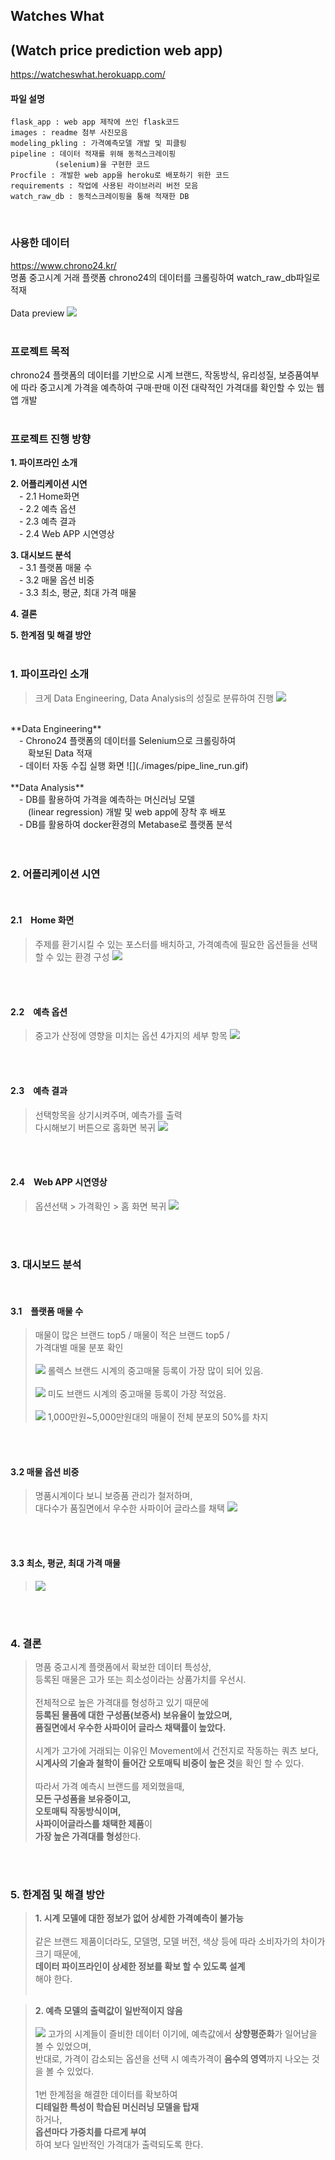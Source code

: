 ## **Watches What**<br>
## **(Watch price prediction web app)**
https://watcheswhat.herokuapp.com/
<br>

#### 파일 설명
    flask_app : web app 제작에 쓰인 flask코드
    images : readme 첨부 사진모음
    modeling_pkling : 가격예측모델 개발 및 피클링
    pipeline : 데이터 적재를 위해 동적스크레이핑  
    　　　　　　(selenium)을 구현한 코드
    Procfile : 개발한 web app을 heroku로 배포하기 위한 코드
    requirements : 작업에 사용된 라이브러리 버전 모음
    watch_raw_db : 동적스크레이핑을 통해 적재한 DB
<br>

### **사용한 데이터**
https://www.chrono24.kr/<br>
명품 중고시계 거래 플랫폼 chrono24의 데이터를 크롤링하여 watch_raw_db파일로 적재
<br><br>
Data preview
![](./images/preview.png)
<br>
<br>

### **프로젝트 목적**
chrono24 플랫폼의 데이터를 기반으로 시계 브랜드, 작동방식, 유리성질, 보증품여부에 따라 중고시계 가격을 예측하여 구매·판매 이전 대략적인 가격대를 확인할 수 있는 웹 앱 개발
<br><br>

###

### **프로젝트 진행 방향**<br>
**1. 파이프라인 소개**<br>

**2. 어플리케이션 시연<br>**
　- 2.1 Home화면<br>
　- 2.2 예측 옵션<br>
　- 2.3 예측 결과<br>
　- 2.4 Web APP 시연영상<br>

**3. 대시보드 분석<br>**
　- 3.1 플랫폼 매물 수<br>
　- 3.2 매물 옵션 비중<br>
　- 3.3 최소, 평균, 최대 가격 매물<br>

**4. 결론<br>**

**5. 한계점 및 해결 방안<br>**
<br>

### **1. 파이프라인 소개<br>**
> 크게 Data Engineering, Data Analysis의 성질로 분류하여 진행
![](./images/pipe_line.png)
<br>
**Data Engineering**<br> 
　- Chrono24 플랫폼의 데이터를 Selenium으로 크롤링하여<br>
　　확보된 Data 적재<br>
　- 데이터 자동 수집 실행 화면
![](./images/pipe_line_run.gif)
<br>
<br>
**Data Analysis**<br> 
　- DB를 활용하여 가격을 예측하는 머신러닝 모델<br>　　(linear regression) 개발 및 web app에 장착 후 배포
<br>
　- DB를 활용하여 docker환경의 Metabase로 플랫폼 분석<br>
<br>

<br>

### **2. 어플리케이션 시연<br>**

<br>

#### **2.1　Home 화면**
> 주제를 환기시킬 수 있는 포스터를 배치하고, 가격예측에 필요한 옵션들을 선택할 수 있는 환경 구성
![](./images/web_app_home.png)
<br>

<br>

#### **2.2　예측 옵션**
> 중고가 산정에 영향을 미치는 옵션 4가지의 세부 항목
![](./images/option.png)
<br>

<br>

#### **2.3　예측 결과**
> 선택항목을 상기시켜주며, 예측가를 출력<br>
다시해보기 버튼으로 홈화면 복귀
![](./images/result.png)
<br>

<br>

#### **2.4　Web APP 시연영상**
>옵션선택 > 가격확인 > 홈 화면 복귀
![](./images/web_app_run.gif)
<br>

<br>

### **3. 대시보드 분석<br>**

<br>

#### **3.1　플랫폼 매물 수**
> 매물이 많은 브랜드 top5 / 매물이 적은 브랜드 top5 /<br>가격대별 매물 분포 확인<br><br>
![](./images/popular_brands.png)
롤렉스 브랜드 시계의 중고매물 등록이 가장 많이 되어 있음.<br><br>
![](./images/rare_brands.png)
미도 브랜드 시계의 중고매물 등록이 가장 적었음.<br><br>
![](./images/items_by_price.png)
1,000만원~5,000만원대의 매물이 전체 분포의 50%를 차지
<br>

<br>

#### **3.2 매물 옵션 비중**
> 명품시계이다 보니 보증품 관리가 철저하며,<br>
대다수가 품질면에서 우수한 사파이어 글라스를 채택
![](./images/optional.png)
<br>

<br>

#### **3.3 최소, 평균, 최대 가격 매물**
> ![](./images/min_max_items.png)
<br>

<br>

### **4. 결론<br>**
> 명품 중고시계 플랫폼에서 확보한 데이터 특성상, <br>
등록된 매물은 고가 또는 희소성이라는 상품가치를 우선시.<br><br>
전체적으로 높은 가격대를 형성하고 있기 때문에<br>
**등록된 물품에 대한 구성품(보증서) 보유율이 높았으며,**<br>
**품질면에서 우수한 사파이어 글라스 채택률이 높았다.**<br><br>
시계가 고가에 거래되는 이유인 Movement에서 건전지로 작동하는 쿼츠 보다, **시계사의 기술과 철학이 들어간 오토매틱 비중이 높은 것**을 확인 할 수 있다.<br><br>
따라서 가격 예측시 브랜드를 제외했을때,<br>**모든 구성품을 보유중이고,**<br>**오토매틱 작동방식이며,**<br>**사파이어글라스를 채택한 제품**이<br>**가장 높은 가격대를 형성**한다.
<br>

<br>

### **5. 한계점 및 해결 방안<br>**
> **1. 시계 모델에 대한 정보가 없어 상세한 가격예측이 불가능**<br><br>
같은 브랜드 제품이더라도, 모델명, 모델 버전, 색상 등에 따라 소비자가의 차이가 크기 때문에,<br>
**데이터 파이프라인이 상세한 정보를 확보 할 수 있도록 설계**<br>
해야 한다.<br><br>

> **2. 예측 모델의 출력값이 일반적이지 않음**<br><br>
![](./images/Improvements.png)
고가의 시계들이 즐비한 데이터 이기에, 예측값에서 **상향평준화**가 일어남을 볼 수 있었으며,<br>
반대로, 가격이 감소되는 옵션을 선택 시 예측가격이 **음수의 영역**까지 나오는 것을 볼 수 있었다.<br><br>
1번 한계점을 해결한 데이터를 확보하여<br>
**디테일한 특성이 학습된 머신러닝 모델을 탑재**<br>하거나,<br>
**옵션마다 가중치를 다르게 부여**<br>하여 보다 일반적인 가격대가 출력되도록 한다.
